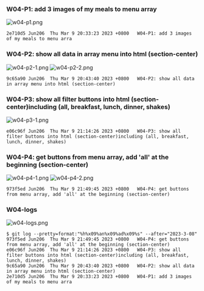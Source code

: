 ### W04-P1: add 3 images of my meals to menu array

![w04-p1.png](https://obsbeppzfkkzhooliozs.supabase.co/storage/v1/object/public/demo-93/md_img/w04/w4_md/p1.png)

```
2e710d5 Jun206  Thu Mar 9 20:33:23 2023 +0800   W04-P1: add 3 images of my meals to menu arra
```

### W04-P2: show all data in array menu into html (section-center)

![w04-p2-1.png](https://obsbeppzfkkzhooliozs.supabase.co/storage/v1/object/public/demo-93/md_img/w04/w4_md/p2-1.png?t=2023-03-09T12%3A42%3A06.975Z)
![w04-p2-2.png](https://obsbeppzfkkzhooliozs.supabase.co/storage/v1/object/public/demo-93/md_img/w04/w4_md/p2-2.png?t=2023-03-09T12%3A42%3A32.314Z)

```
9c65a90 Jun206  Thu Mar 9 20:43:40 2023 +0800   W04-P2: show all data in array menu into html (section-center)
```

### W04-P3: show all filter buttons into html (section-center)including (all, breakfast, lunch, dinner, shakes)

![w04-p3-1.png](https://obsbeppzfkkzhooliozs.supabase.co/storage/v1/object/public/demo-93/md_img/w04/w4_md/p3-1.png?t=2023-03-09T13%3A12%3A42.603Z)

```
e06c96f Jun206  Thu Mar 9 21:14:26 2023 +0800   W04-P3: show all filter buttons into html (section-center)including (all, breakfast, lunch, dinner, shakes)
```

### W04-P4: get buttons from menu array, add 'all' at the beginning (section-center)

![w04-p4-1.png](https://obsbeppzfkkzhooliozs.supabase.co/storage/v1/object/public/demo-93/md_img/w04/w4_md/p4-1.png?t=2023-03-09T13%3A49%3A12.135Z)
![w04-p4-2.png](https://obsbeppzfkkzhooliozs.supabase.co/storage/v1/object/public/demo-93/md_img/w04/w4_md/p4-2.png?t=2023-03-09T13%3A48%3A41.851Z)

```
973f5ed Jun206  Thu Mar 9 21:49:45 2023 +0800   W04-P4: get buttons from menu array, add 'all' at the beginning (section-center)
```

### W04-logs

![w04-logs.png](https://obsbeppzfkkzhooliozs.supabase.co/storage/v1/object/public/demo-93/md_img/w04/w4_md/w04-logs.png)

```
$ git log --pretty=format:"%h%x09%an%x09%ad%x09%s" --after="2023-3-08"
973f5ed Jun206  Thu Mar 9 21:49:45 2023 +0800   W04-P4: get buttons from menu array, add 'all' at the beginning (section-center)
e06c96f Jun206  Thu Mar 9 21:14:26 2023 +0800   W04-P3: show all filter buttons into html (section-center)including (all, breakfast, lunch, dinner, shakes)
9c65a90 Jun206  Thu Mar 9 20:43:40 2023 +0800   W04-P2: show all data in array menu into html (section-center)
2e710d5 Jun206  Thu Mar 9 20:33:23 2023 +0800   W04-P1: add 3 images of my meals to menu arra
```

